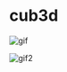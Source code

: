 # cub3d

![gif](https://github.com/rubenoid/cub3d/blob/main/sprite.gif?raw=true)



![gif2](https://github.com/rubenoid/cub3d/blob/main/remb.gif?raw=true)
